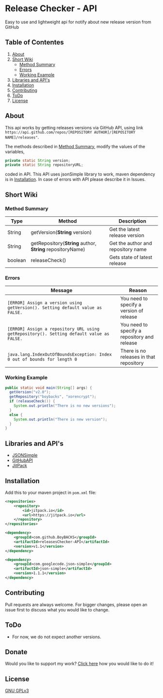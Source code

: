 # Release Checker - API
Easy to use and lightweight api for notify about new release version from GitHub

## Table of Contentes

1. [About](#About)
2. [Short Wiki](#Short-Wiki)
   * [Method Summary](#Method-Summary)
   * [Errors](#Errors)
   * [Working Example](#Working-Example)
3. [Libraries and API's](#libraries-and-apis)
4. [Installation](#Installation)
5. [Contributing](#contributing)
6. [ToDo](#ToDo)
7. [License](#License)

## About

This api works by getting releases versions via GitHub API, using link 
`https://api.github.com/repos/[REPOSITORY AUTHOR]/[REPOSITORY NAME]/releases"`.

The methods described in [Method Summary](#Method-Summary), modify the values of the variables,
```java
private static String version;
private static String repositoryURL;
```
coded in API. This API uses jsonSimple library to work, maven dependency is in [Installation](#Installation). 
In case of errors with API please describe it in Issues.


## Short Wiki
### Method Summary

| Type    | Method                                                      | Description                        |
|---------|-------------------------------------------------------------|------------------------------------|
| String  | getVersion(**String** version)                              | Get the latest release version     |
| String  | getRepository(**String** author, **String** repositoryName) | Get the author and repository name |
| boolean | releaseCheck()                                            | Gets state of latest release       |


### Errors

| Message                                                                                  | Reason                                       |
|------------------------------------------------------------------------------------------|----------------------------------------------|
| `[ERROR] Assign a version using getVersion(). Setting default value as FALSE.`           | You need to specify a version of release     |
| `[ERROR] Assign a repository URL using getRepository(). Setting default value as FALSE.` | You need to specify a repository and release |
| `java.lang.IndexOutOfBoundsException: Index 0 out of bounds for length 0`                | There is no releases in that repository      |

### Working Example

```java
public static void main(String[] args) {
  getVersion("v2.0");
  getRepository("boybacks", "xorencrypt");
  if (releaseCheck()) {
    System.out.println("There is no new versions");
  }
  else {
    System.out.println("There is new version");
  }
}
```

## Libraries and API's

* [JSONSimple](https://mvnrepository.com/artifact/com.googlecode.json-simple/json-simple)
* [GitHubAPI](https://docs.github.com/)
* [JitPack](https://jitpack.io/)

## Installation
Add this to your maven project in `pom.xml` file:

```xml
<repositories>
    <repository>
        <id>jitpack.io</id>
        <url>https://jitpack.io</url>
    </repository>
</repositories>
```
```xml
<dependency>
    <groupId>com.github.BoyBACKS</groupId>
    <artifactId>releasesChecker-API</artifactId>
    <version>v1.1</version>
</dependency>
```

```xml
<dependency>
    <groupId>com.googlecode.json-simple</groupId>
    <artifactId>json-simple</artifactId>
    <version>1.1.1</version>
</dependency>
```

## Contributing
Pull requests are always welcome. For bigger changes, please open an issue first to discuss what you would like to change.

## ToDo
* For now, we do not expect another versions.

## Donate
Would you like to support my work? [Click here](https://www.buymeacoffee.com/BoyBACKS) how you would like to do it!

## License
[GNU GPLv3](https://choosealicense.com/licenses/gpl-3.0/)
